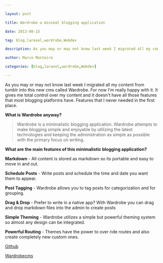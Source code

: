 ---
layout: post
title: Wardrobe a minimal blogging application
date: 2013-08-15
tag: blog,laravel,wardrobe,Webdev
description: As you may or may not know last week I migrated all my content from tumblr into this new cms called Wardrobe. For now I'm really happy with it. It
author: Marco Monteiro
categories: [blog,laravel,wardrobe,Webdev]
---

As you may or may not know last week I migrated all my content from tumblr into this new cms called Wardrobe. For now I'm really happy with it. It gives me total control over my content and it doesn't have all those features that most blogging platforms have. Features that I never needed in the first place.

**What is Wardrobe anyway?**

> Wardrobe is a minimalistic blogging application. Wardrobe attempts to make blogging simple and enjoyable by utilizing the latest technologies and keeping the administration as simple as possible with the primary focus on writing.

<!--more-->

**What are the main features of this minimalistic blogging application?**

<i class="icon-angle-right"></i> **Markdown** - All content is stored as markdown so its portable and easy to move in and out.

<i class="icon-angle-right"></i> **Schedule Posts** - Write posts and schedule the time and date you want them to appear.

<i class="icon-angle-right"></i> **Post Tagging** - Wardrobe allows you to tag posts for categorization and for grouping.

<i class="icon-angle-right"></i> **Drag & Drop** - Prefer to write in a native app? With Wardrobe you can drag and drop markdown files into the admin to create posts

<i class="icon-angle-right"></i> **Simple Theming** - Wardrobe utilizes a simple but powerful theming system so almost any design can be integrated.

<i class="icon-angle-right"></i> **Powerful Routing** - Themes have the power to over ride routes and also create completely new custom ones.

[<i class="icon-github"></i> Github](https://github.com/ericbarnes/wardrobe)

[<i class="icon-external-link"></i> Wardrobecms](http://wardrobecms.com/)